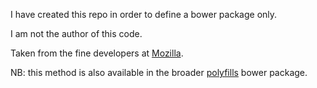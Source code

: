 
I have created this repo in order to define a bower package only. 

I am not the author of this code.

Taken from the fine developers at [Mozilla](https://developer.mozilla.org/en-US/docs/Web/JavaScript/Reference/Global_Objects/Function/bind#Compatibility).


NB: this method is also available in the broader [polyfills](https://github.com/inexorabletash/polyfill) bower package.


